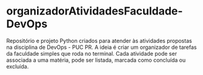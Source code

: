 # organizadorAtividadesFaculdade-DevOps
Repositório e projeto Python criados para atender às atividades propostas na disciplina de DevOps - PUC PR.
A ideia é criar um organizador de tarefas da faculdade simples que roda no terminal. Cada atividade pode ser associada a uma matéria, pode ser listada, marcada como concluída ou excluída. 

